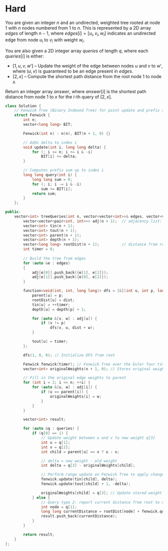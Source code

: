 # Hard

You are given an integer $n$ and an undirected, weighted tree rooted at node $1$ with $n$ nodes numbered from $1$ to $n$. This is represented by a 2D array $edges$ of length $n - 1$, where $edges[i] = [u_i, v_i, w_i]$ indicates an undirected edge from node $u_i$ to $v_i$ with weight $w_i$.

You are also given a 2D integer array $queries$ of length $q$, where each $queries[i]$ is either:

- $[1, u, v, w']$ – Update the weight of the edge between nodes $u$ and $v$ to $w'$, where $(u, v)$ is guaranteed to be an edge present in $edges$.
- $[2, x]$ – Compute the shortest path distance from the root node $1$ to node $x$.

Return an integer array $answer$, where $answer[i]$ is the shortest path distance from node $1$ to $x$ for the $i$-th query of $[2, x]$.

```cpp
class Solution {
    // Fenwick Tree (Binary Indexed Tree) for point update and prefix sum query
    struct Fenwick {
        int n;
        vector<long long> BIT;

        Fenwick(int n) : n(n), BIT(n + 1, 0) {}

        // Adds delta to index i
        void update(int i, long long delta) {
            for (; i <= n; i += i & -i)
                BIT[i] += delta;
        }

        // Computes prefix sum up to index i
        long long query(int i) {
            long long sum = 0;
            for (; i; i -= i & -i)
                sum += BIT[i];
            return sum;
        }
    };

public:
    vector<int> treeQueries(int n, vector<vector<int>>& edges, vector<vector<int>>& queries) {
        vector<vector<pair<int, int>>> adj(n + 1);  // adjacency list: (neighbor, weight)
        vector<int> tin(n + 1);
        vector<int> tout(n + 1);
        vector<int> parent(n + 1);
        vector<int> depth(n + 1);
        vector<long long> rootDist(n + 1);          // distance from root to each node
        int timer = 0;
        
        // Build the tree from edges
        for (auto &e : edges)
        {
            adj[e[0]].push_back({e[1], e[2]});
            adj[e[1]].push_back({e[0], e[2]});
        }

        function<void(int, int, long long)> dfs = [&](int u, int p, long long dist) {
            parent[u] = p;
            rootDist[u] = dist;
            tin[u] = ++timer;
            depth[u] = depth[p] + 1;

            for (auto &[v, w] : adj[u]) {
                if (v != p)
                    dfs(v, u, dist + w);
            }

            tout[u] = timer;
        };

        dfs(1, 0, 0); // Initialize DFS from root

        Fenwick fenwick(timer); // Fenwick Tree over the Euler Tour time
        vector<int> originalWeights(n + 1, 0); // Stores original weights to parent

        // Fill in the original edge weights to parent
        for (int i = 2; i <= n; ++i) {
            for (auto &[u, w] : adj[i]) {
                if (u == parent[i]) {
                    originalWeights[i] = w;
                }
            }
        }

        vector<int> result;

        for (auto &q : queries) {
            if (q[0] == 1) {
                // Update weight between u and v to new weight q[3]
                int u = q[1];
                int v = q[2];
                int child = parent[u] == v ? u : v;

                // delta = new weight - old weight
                int delta = q[3] - originalWeights[child];

                // Perform range update on Fenwick Tree to apply change
                fenwick.update(tin[child], delta);
                fenwick.update(tout[child] + 1, -delta);

                originalWeights[child] = q[3]; // Update stored weight
            } else {
                // Query type 2: report current distance from root to node q[1]
                int node = q[1];
                long long currentDistance = rootDist[node] + fenwick.query(tin[node]);
                result.push_back(currentDistance);
            }
        }

        return result;
    }
};
```
